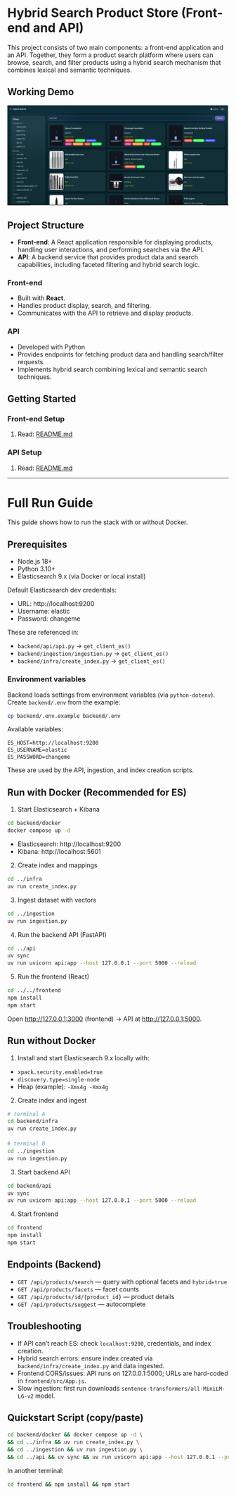 # Hybrid Search Product Store (Front-end and API)

This project consists of two main components: a front-end application and an API. Together, they form a product search platform where users can browse, search, and filter products using a hybrid search mechanism that combines lexical and semantic techniques.

## Working Demo

![frontend_search_ui.png](frontend/public/frontend_search_ui.png)


## Project Structure

- **Front-end**: A React application responsible for displaying products, handling user interactions, and performing searches via the API.
- **API**: A backend service that provides product data and search capabilities, including faceted filtering and hybrid search logic.

### Front-end

- Built with **React**.
- Handles product display, search, and filtering.
- Communicates with the API to retrieve and display products.
  
### API

- Developed with Python
- Provides endpoints for fetching product data and handling search/filter requests.
- Implements hybrid search combining lexical and semantic search techniques.

## Getting Started

### Front-end Setup

1. Read: [README.md](app-product-store%2FREADME.md)

### API Setup

1. Read: [README.md](product-store-search%2FREADME.md)

---

# Full Run Guide

This guide shows how to run the stack with or without Docker.

## Prerequisites

- Node.js 18+
- Python 3.10+
- Elasticsearch 9.x (via Docker or local install)

Default Elasticsearch dev credentials:
- URL: http://localhost:9200
- Username: elastic
- Password: changeme

These are referenced in:
- `backend/api/api.py` → `get_client_es()`
- `backend/ingestion/ingestion.py` → `get_client_es()`
- `backend/infra/create_index.py` → `get_client_es()`

### Environment variables

Backend loads settings from environment variables (via `python-dotenv`). Create `backend/.env` from the example:

```bash
cp backend/.env.example backend/.env
```

Available variables:

```env
ES_HOST=http://localhost:9200
ES_USERNAME=elastic
ES_PASSWORD=changeme
```

These are used by the API, ingestion, and index creation scripts.

## Run with Docker (Recommended for ES)

1) Start Elasticsearch + Kibana

```bash
cd backend/docker
docker compose up -d
```

- Elasticsearch: http://localhost:9200
- Kibana: http://localhost:5601

2) Create index and mappings

```bash
cd ../infra
uv run create_index.py
```

3) Ingest dataset with vectors

```bash
cd ../ingestion
uv run ingestion.py
```

4) Run the backend API (FastAPI)

```bash
cd ../api
uv sync
uv run uvicorn api:app --host 127.0.0.1 --port 5000 --reload
```

5) Run the frontend (React)

```bash
cd ../../frontend
npm install
npm start
```

Open http://127.0.0.1:3000 (frontend) → API at http://127.0.0.1:5000.

## Run without Docker

1) Install and start Elasticsearch 9.x locally with:

- `xpack.security.enabled=true`
- `discovery.type=single-node`
- Heap (example): `-Xms4g -Xmx4g`

2) Create index and ingest

```bash
# terminal A
cd backend/infra
uv run create_index.py

# terminal B
cd ../ingestion
uv run ingestion.py
```

3) Start backend API

```bash
cd backend/api
uv sync
uv run uvicorn api:app --host 127.0.0.1 --port 5000 --reload
```

4) Start frontend

```bash
cd frontend
npm install
npm start
```

## Endpoints (Backend)

- `GET /api/products/search` — query with optional facets and `hybrid=true`
- `GET /api/products/facets` — facet counts
- `GET /api/products/id/{product_id}` — product details
- `GET /api/products/suggest` — autocomplete

## Troubleshooting

- If API can’t reach ES: check `localhost:9200`, credentials, and index creation.
- Hybrid search errors: ensure index created via `backend/infra/create_index.py` and data ingested.
- Frontend CORS/issues: API runs on 127.0.0.1:5000; URLs are hard-coded in `frontend/src/App.js`.
- Slow ingestion: first run downloads `sentence-transformers/all-MiniLM-L6-v2` model.

## Quickstart Script (copy/paste)

```bash
cd backend/docker && docker compose up -d \
&& cd ../infra && uv run create_index.py \
&& cd ../ingestion && uv run ingestion.py \
&& cd ../api && uv sync && uv run uvicorn api:app --host 127.0.0.1 --port 5000 --reload
```

In another terminal:

```bash
cd frontend && npm install && npm start
```

